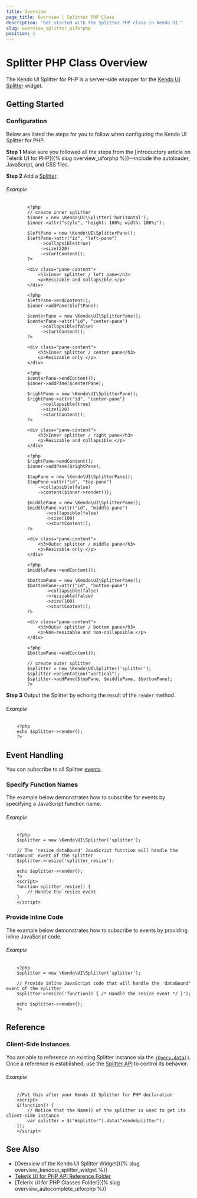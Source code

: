 ```yaml
---
title: Overview
page_title: Overview | Splitter PHP Class
description: "Get started with the Splitter PHP class in Kendo UI."
slug: overview_splitter_uiforphp
position: 1
---
```


# Splitter PHP Class Overview

The Kendo UI Splitter for PHP is a server-side wrapper for the [Kendo UI Splitter](/api/javascript/ui/splitter) widget.

## Getting Started

### Configuration

Below are listed the steps for you to follow when configuring the Kendo UI Splitter for PHP.

**Step 1** Make sure you followed all the steps from the [introductory article on Telerik UI for PHP]({% slug overview_uiforphp %})&mdash;include the autoloader, JavaScript, and CSS files.

**Step 2** Add a [Splitter](/api/php/Kendo/UI/Splitter).

###### Example

    		<?php
    		// create inner splitter
    		$inner = new \Kendo\UI\Splitter('horizontal');
    		$inner->attr("style", "height: 100%; width: 100%;");

    		$leftPane = new \Kendo\UI\SplitterPane();
    		$leftPane->attr("id", "left-pane")
    		     ->collapsible(true)
    		     ->size(220)
    		     ->startContent();
    		?>

    		<div class="pane-content">
    			<h3>Inner splitter / left pane</h3>
    			<p>Resizable and collapsible.</p>
    		</div>

    		<?php
    		$leftPane->endContent();
    		$inner->addPane($leftPane);

    		$centerPane = new \Kendo\UI\SplitterPane();
    		$centerPane->attr("id", "center-pane")
    		     ->collapsible(false)
    		     ->startContent();
    		?>

    		<div class="pane-content">
    			<h3>Inner splitter / center pane</h3>
    			<p>Resizable only.</p>
    		</div>

    		<?php
    		$centerPane->endContent();
    		$inner->addPane($centerPane);

    		$rightPane = new \Kendo\UI\SplitterPane();
    		$rightPane->attr("id", "center-pane")
    		     ->collapsible(true)
    		     ->size(220)
    		     ->startContent();
    		?>

    		<div class="pane-content">
    			<h3>Inner splitter / right pane</h3>
    			<p>Resizable and collapsible.</p>
    		</div>

    		<?php
    		$rightPane->endContent();
    		$inner->addPane($rightPane);					

    		$topPane = new \Kendo\UI\SplitterPane();
    		$topPane->attr("id", "top-pane")
    		    ->collapsible(false)
    		    ->content($inner->render());

    		$middlePane = new \Kendo\UI\SplitterPane();
    		$middlePane->attr("id", "middle-pane")
    		       ->collapsible(false)
    		       ->size(100)
    		       ->startContent();
    		?>

    		<div class="pane-content">
    			<h3>Outer splitter / middle pane</h3>
    			<p>Resizable only.</p>
    		</div>

    		<?php
    		$middlePane->endContent();

    		$bottomPane = new \Kendo\UI\SplitterPane();
    		$bottomPane->attr("id", "bottom-pane")
    		       ->collapsible(false)
    		       ->resizable(false)
    		       ->size(100)
    		       ->startContent();
    		?>

    		<div class="pane-content">
    			<h3>Outer splitter / bottom pane</h3>
    			<p>Non-resizable and non-collapsible.</p>
    		</div>

    		<?php
    		$bottomPane->endContent();

    		// create outer splitter
    		$splitter = new \Kendo\UI\Splitter('splitter');
    		$splitter->orientation("vertical");
    		$splitter->addPane($topPane, $middlePane, $bottomPane);
    		?>

**Step 3** Output the Splitter by echoing the result of the `render` method.

###### Example

        <?php
        echo $splitter->render();
        ?>

## Event Handling

You can subscribe to all Splitter [events](/api/javascript/ui/splitter#events).

### Specify Function Names

The example below demonstrates how to subscribe for events by specifying a JavaScript function name.

###### Example

        <?php
        $splitter = new \Kendo\UI\Splitter('splitter');

        // The 'resize_dataBound' JavaScript function will handle the 'dataBound' event of the splitter
        $splitter->resize('splitter_resize');

        echo $splitter->render();
        ?>
        <script>
        function splitter_resize() {
            // Handle the resize event
        }
        </script>

### Provide Inline Code

The example below demonstrates how to subscribe to events by providing inline JavaScript code.

###### Example

        <?php
        $splitter = new \Kendo\UI\Splitter('splitter');

        // Provide inline JavaScript code that will handle the 'dataBound' event of the splitter
        $splitter->resize('function() { /* Handle the resize event */ }');

        echo $splitter->render();
        ?>

<!--*-->
## Reference

### Client-Side Instances

You are able to reference an existing Splitter instance via the [`jQuery.data()`](http://api.jquery.com/jQuery.data/). Once a reference is established, use the [Splitter API](/api/javascript/ui/splitter#methods) to control its behavior.

###### Example

        //Put this after your Kendo UI Splitter for PHP declaration
        <script>
        $(function() {
            // Notice that the Name() of the splitter is used to get its client-side instance
            var splitter = $("#splitter").data("kendoSplitter");
        });
        </script>

## See Also

* [Overview of the Kendo UI Splitter Widget]({% slug overview_kendoui_splitter_widget %})
* [Telerik UI for PHP API Reference Folder](/api/php/Kendo/UI/AutoComplete)
* [Telerik UI for PHP Classes Folder]({% slug overview_autocomplete_uiforphp %})
